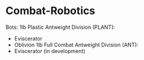 # Combat-Robotics
Bots:
1lb Plastic Antweight Division (PLANT):
- Eviscerator
- Oblivion
1lb Full Combat Antweight Division (ANT):
- Eviscerator (in development)
